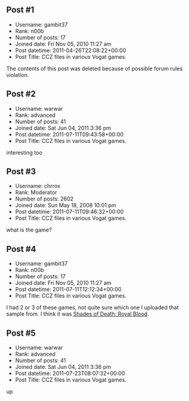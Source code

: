 ## Post #1
- Username: gambit37
- Rank: n00b
- Number of posts: 17
- Joined date: Fri Nov 05, 2010 11:27 am
- Post datetime: 2011-04-26T22:08:22+00:00
- Post Title: CCZ files in various Vogat games.

The contents of this post was deleted because of possible forum rules violation.
## Post #2
- Username: warwar
- Rank: advanced
- Number of posts: 41
- Joined date: Sat Jun 04, 2011 3:36 pm
- Post datetime: 2011-07-11T09:43:58+00:00
- Post Title: CCZ files in various Vogat games.

interesting  too
## Post #3
- Username: chrrox
- Rank: Moderator
- Number of posts: 2602
- Joined date: Sun May 18, 2008 10:01 pm
- Post datetime: 2011-07-11T09:46:32+00:00
- Post Title: CCZ files in various Vogat games.

what is the game?
## Post #4
- Username: gambit37
- Rank: n00b
- Number of posts: 17
- Joined date: Fri Nov 05, 2010 11:27 am
- Post datetime: 2011-07-11T12:12:34+00:00
- Post Title: CCZ files in various Vogat games.

I had 2 or 3 of these games, not quite sure which one I uploaded that sample from. I think it was [Shades of Death: Royal Blood](http://www.bigfishgames.com/download-games/11616/shades-of-death-royal-blood/index.html#).
## Post #5
- Username: warwar
- Rank: advanced
- Number of posts: 41
- Joined date: Sat Jun 04, 2011 3:36 pm
- Post datetime: 2011-07-23T08:07:32+00:00
- Post Title: CCZ files in various Vogat games.

up
